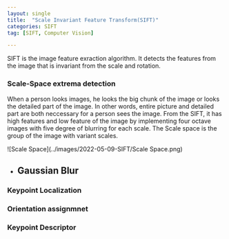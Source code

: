 ```yaml
---
layout: single
title:  "Scale Invariant Feature Transform(SIFT)"
categories: SIFT
tag: [SIFT, Computer Vision]

---
```


SIFT is the image feature exraction algorithm. It detects the features from the image that is invariant from the scale and rotation.

### Scale-Space extrema detection

When a person looks images, he looks the big chunk of the image or looks the detailed part of the image. In other words, entire picture and detailed part are both neccessary for a person sees the image. From the SIFT, it has high features and low feature of the image by implementing four octave images with five degree of blurring for each scale. The Scale space is the group of the image with variant scales. 



![Scale Space](../images/2022-05-09-SIFT/Scale Space.png)





- Gaussian Blur
  - 

### Keypoint Localization





### Orientation assignmnet





### Keypoint Descriptor
